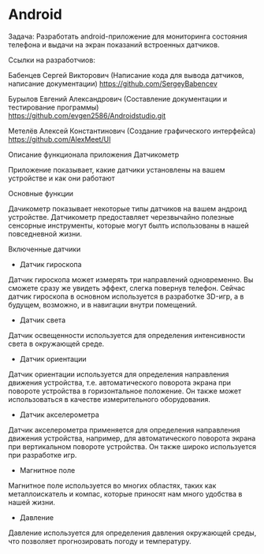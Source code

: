 # Android

Задача:
Разработать аndroid-приложение для мониторинга состояния телефона и выдачи на экран показаний встроенных датчиков.

Ссылки на разработчиов:

Бабенцев Сергей Викторович (Написание кода для вывода датчиков, написание документации) https://github.com/SergeyBabencev

Бурылов Евгений Александрович (Составление документации и тестирование программы) https://github.com/evgen2586/Androidstudio.git

Метелёв Алексей Константинович (Создание графического интерфейса) https://github.com/AlexMeet/UI


Описание функционала приложения Датчикометр

Приложение показывает, какие датчики установлены на вашем устройстве и как они работают

Основные функции

Дачикометр показывает некоторые типы датчиков на вашем андроид устройстве. Датчикометр предоставляет черезвычайно полезные сенсорные инструменты, которые могут былть использованы в нашей повседневной жизни.


Включенные датчики

- Датчик гироскопа

Датчик гироскопа может измерять три направлений одновременно. Вы сможете сразу же увидеть эффект, слегка повернув телефон. Сейчас датчик гироскопа в основном используется в разработке 3D-игр, а в будущем, возможно, и в навигации внутри помещений.

- Датчик света

Датчик освещенности используется для определения интенсивности света в окружающей среде.

- Датчик ориентации

Датчик ориентации используется для определения направления движения устройства, т.е. автоматического поворота экрана при повороте устройства в горизонтальное положение. Он также может использоваться в качестве измерительного оборудования.

- Датчик акселерометра

Датчик акселерометра применяется для определения направления движения устройства, например, для автоматического поворота экрана при вертикальном повороте устройства. Он также широко используется при разработке игр.

- Магнитное поле

Магнитное поле используется во многих областях, таких как металлоискатель и компас, которые приносят нам много удобства в нашей жизни.

- Давление

Давление используется для определения давления окружающей среды, что позволяет прогнозировать погоду и температуру.
